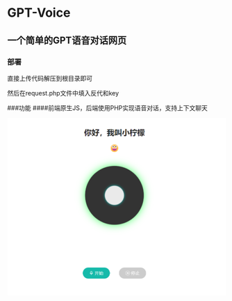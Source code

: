 # GPT-Voice

## 一个简单的GPT语音对话网页

### 部署

直接上传代码解压到根目录即可

然后在request.php文件中填入反代和key

###功能
####前端原生JS，后端使用PHP实现语音对话，支持上下文聊天



![图片1](img/3.png)


